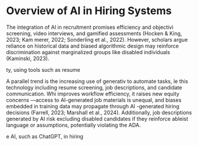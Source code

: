 # Overview of AI in Hiring Systems

The integration of AI in recruitment promises efficiency and objectivi screening, video interviews, and gamified assessments (Hocken & King, 2023; Kam merer, 2022; Sonderling et al., 2022). However, scholars argue reliance on historical data and biased algorithmic design may reinforce discrimination against marginalized groups like disabled individuals (Kaminski, 2023).

ty, using tools such as resume

A parallel trend is the increasing use of generativ to automate tasks, le this technology including resume screening, job descriptions, and candidate communication. Whi improves workflow efficiency, it raises new equity concerns —access to AI-generated job materials is unequal, and biases embedded in training data may propagate through AI -generated hiring decisions (Farrell, 2023; Marshall et al., 2024). Additionally, job descriptions generated by AI risk excluding disabled candidates if they reinforce ableist language or assumptions, potentially violating the ADA.

e AI, such as ChatGPT, in hiring